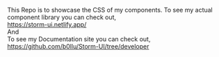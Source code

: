This Repo is to showcase the CSS of my components.
To see my actual component library you can check out,
<br />
https://storm-ui.netlify.app/
<br />
And 
<br />
To see my Documentation site you can check out,
<br />
https://github.com/b0llu/Storm-UI/tree/developer

